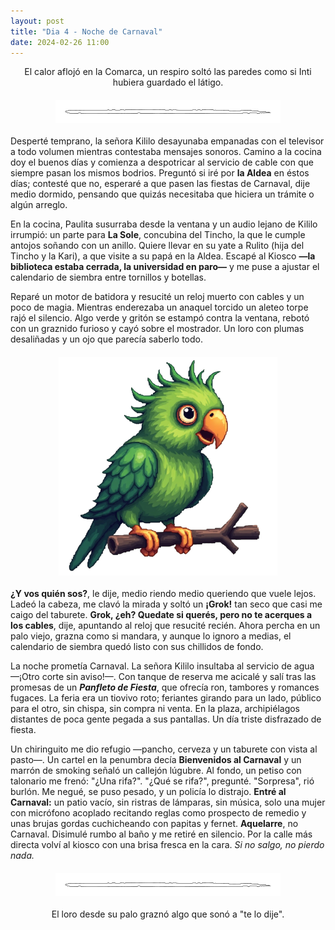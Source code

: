 ```yaml
---
layout: post
title: "Dia 4 - Noche de Carnaval"
date: 2024-02-26 11:00
---
```

<div style="text-align: center;">
  <p>El calor aflojó en la Comarca, un respiro soltó las paredes como si Inti hubiera guardado el látigo.</p>
</div>

<img src="/assets/images/separador.png" alt="Separador" style="display: block; margin: 20px auto;">

Desperté temprano, la señora Kililo desayunaba empanadas con el televisor a todo volumen mientras contestaba mensajes sonoros. Camino a la cocina doy el buenos días y comienza a despotricar al servicio de cable con que siempre pasan los mismos bodrios. Preguntó si iré por **la Aldea** en éstos días; contesté que no, esperaré a que pasen las fiestas de Carnaval, dije medio dormido, pensando que quizás necesitaba que hiciera un trámite o algún arreglo.
<br>

En la cocina, Paulita susurraba desde la ventana y un audio lejano de Kililo irrumpió: un parte para **La Sole**, concubina del Tincho, la que le cumple antojos soñando con un anillo. Quiere llevar en su yate a Rulito (hija del Tincho y la Kari), a que visite a su papá en la Aldea. Escapé al Kiosco **—la biblioteca estaba cerrada, la universidad en paro—** y me puse a ajustar el calendario de siembra entre tornillos y botellas.
<br>

Reparé un motor de batidora y resucité un reloj muerto con cables y un poco de magia. Mientras enderezaba un anaquel torcido un aleteo torpe rajó el silencio. Algo verde y gritón se estampó contra la ventana, rebotó con un graznido furioso y cayó sobre el mostrador. Un loro con plumas desaliñadas y un ojo que parecía saberlo todo.

<img src="/assets/images/grok.png" alt="Grok en su palo" style="display: block; margin: 20px auto;">

**¿Y vos quién sos?**, le dije, medio riendo medio queriendo que vuele lejos. Ladeó la cabeza, me clavó la mirada y soltó un **¡Grok!** tan seco que casi me caigo del taburete. **Grok, ¿eh? Quedate si querés, pero no te acerques a los cables**, dije, apuntando al reloj que resucité recién. 
Ahora percha en un palo viejo, grazna como si mandara, y aunque lo ignoro a medias, el calendario de siembra quedó listo con sus chillidos de fondo.
<br>

La noche prometía Carnaval. La señora Kililo insultaba al servicio de agua —¡Otro corte sin aviso!—. Con tanque de reserva me acicalé y salí tras las promesas de un **_Panfleto de Fiesta_**, que ofrecía ron, tambores y romances fugaces. La feria era un tiovivo roto; feriantes girando para un lado, público para el otro, sin chispa, sin compra ni venta. En la plaza, archipiélagos distantes de poca gente pegada a sus pantallas. Un día triste disfrazado de fiesta.
<br>

Un chiringuito me dio refugio —pancho, cerveza y un taburete con vista al pasto—. Un cartel en la penumbra decía **Bienvenidos al Carnaval** y un marrón de smoking señaló un callejón lúgubre. Al fondo, un petiso con talonario me frenó: "¿Una rifa?". "¿Qué se rifa?", pregunté. "Sorpresa", rió burlón. Me negué, se puso pesado, y un policía lo distrajo. **Entré al Carnaval:** un patio vacío, sin ristras de lámparas, sin música, solo una mujer con micrófono acoplado recitando reglas como prospecto de remedio y unas brujas gordas cuchicheando con papitas y fernet. **Aquelarre**, no Carnaval. Disimulé rumbo al baño y me retiré en silencio. Por la calle más directa volví al kiosco con una brisa fresca en la cara. _Si no salgo, no pierdo nada._

<img src="/assets/images/separador.png" alt="Separador" style="display: block; margin: 20px auto;">

<div style="text-align: center;">
  <p>El loro desde su palo graznó algo que sonó a "te lo dije".</p>
</div>
